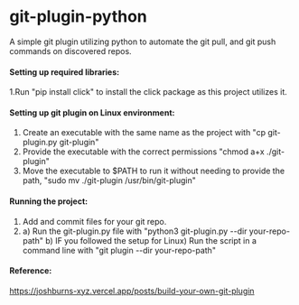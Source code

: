 # git-plugin-python
A simple git plugin utilizing python to automate the git pull, and git push commands on discovered repos.

#### Setting up required libraries:
1.Run "pip install click" to install the click package as this project utilizes it.

#### Setting up git plugin on Linux environment:
1. Create an executable with the same name as the project with "cp git-plugin.py git-plugin"
2. Provide the executable with the correct permissions "chmod a+x ./git-plugin"
3. Move the executable to $PATH to run it without needing to provide the path, "sudo mv ./git-plugin /usr/bin/git-plugin"

#### Running the project:
1. Add and commit files for your git repo.
2. a) Run the git-plugin.py file with "python3 git-plugin.py --dir your-repo-path"
   b) IF you followed the setup for Linux) Run the script in a command line with "git plugin --dir your-repo-path"

#### Reference:
https://joshburns-xyz.vercel.app/posts/build-your-own-git-plugin
